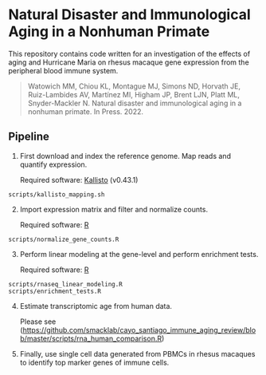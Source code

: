 # Natural Disaster and Immunological Aging in a Nonhuman Primate

This repository contains code written for an investigation of the effects of aging and Hurricane Maria on rhesus macaque gene expression from the peripheral blood immune system.

> Watowich MM, Chiou KL, Montague MJ, Simons ND, Horvath JE, Ruiz-Lambides AV, Martínez MI, Higham JP, Brent LJN, Platt ML, Snyder-Mackler N. Natural disaster and immunological aging in a nonhuman primate. In Press. 2022.


## Pipeline

1. First download and index the reference genome. Map reads and quantify expression.

	Required software: [Kallisto](https://pachterlab.github.io/kallisto) (v0.43.1)

```
scripts/kallisto_mapping.sh
```

2. Import expression matrix and filter and normalize counts.

	Required software: [R](https://cran.r-project.org)

```
scripts/normalize_gene_counts.R
```

3. Perform linear modeling at the gene-level and perform enrichment tests.

	Required software: [R](https://cran.r-project.org)

```
scripts/rnaseq_linear_modeling.R
scripts/enrichment_tests.R
```

4. Estimate transcriptomic age from human data.

	Please see (https://github.com/smacklab/cayo_santiago_immune_aging_review/blob/master/scripts/rna_human_comparison.R)


5. Finally, use single cell data generated from PBMCs in rhesus macaques to identify top marker genes of immune cells.
